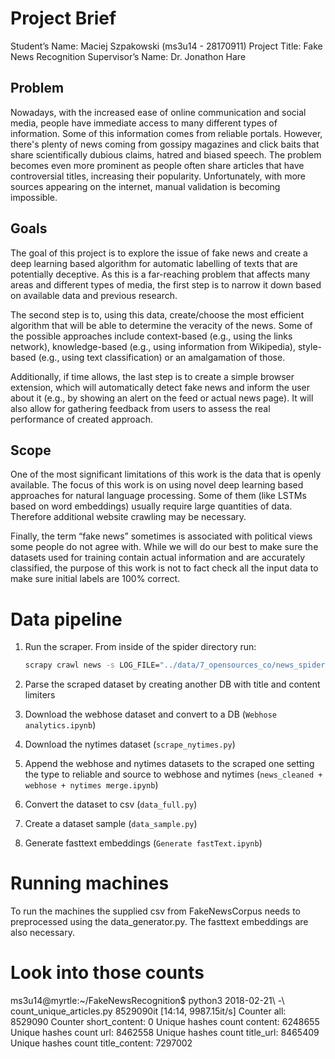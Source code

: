 # Project Brief
Student’s Name: Maciej Szpakowski (ms3u14 - 28170911)
Project Title: Fake News Recognition
Supervisor’s Name: Dr. Jonathon Hare 

## Problem

Nowadays, with the increased ease of online communication and social media, people have immediate access to many different types of information. Some of this information comes from reliable portals. However, there's plenty of news coming from gossipy magazines and click baits that share scientifically dubious claims, hatred and biased speech. The problem becomes even more prominent as people often share articles that have controversial titles, increasing their popularity. Unfortunately, with more sources appearing on the internet, manual validation is becoming impossible. 

## Goals

The goal of this project is to explore the issue of fake news and create a deep learning based algorithm for automatic labelling of texts that are potentially deceptive. As this is a far-reaching problem that affects many areas and different types of media, the first step is to narrow it down based on available data and previous research. 

The second step is to, using this data, create/choose the most efficient algorithm that will be able to determine the veracity of the news. Some of the possible approaches include context-based (e.g., using the links network), knowledge-based (e.g., using information from Wikipedia), style-based (e.g., using text classification) or an amalgamation of those. 

Additionally, if time allows, the last step is to create a simple browser extension, which will automatically detect fake news and inform the user about it (e.g., by showing an alert on the feed or actual news page). It will also allow for gathering feedback from users to assess the real performance of created approach.

## Scope 

One of the most significant limitations of this work is the data that is openly available. The focus of this work is on using novel deep learning based approaches for natural language processing. Some of them (like LSTMs based on word embeddings) usually require large quantities of data. Therefore additional website crawling may be necessary. 

Finally, the term “fake news” sometimes is associated with political views some people do not agree with. While we will do our best to make sure the datasets used for training contain actual information and are accurately classified, the purpose of this work is not to fact check all the input data to make sure initial labels are 100% correct.

# Data pipeline

1. Run the scraper. From inside of the spider directory run:  

    ```bash
    scrapy crawl news -s LOG_FILE="../data/7_opensources_co/news_spider.log.1" -s JOBDIR="../data/7_opensources_co/news_spider_job_1/"
    ```

2. Parse the scraped dataset by creating another DB with title and content limiters 
2. Download the webhose dataset and convert to a DB (`Webhose analytics.ipynb`) 
3. Download the nytimes dataset (`scrape_nytimes.py`)
4. Append the webhose and nytimes datasets to the scraped one setting the type to reliable and source to webhose and nytimes (`news_cleaned + webhose + nytimes merge.ipynb`)
5. Convert the dataset to csv (`data_full.py`)
6. Create a dataset sample (`data_sample.py`)
7. Generate fasttext embeddings (`Generate fastText.ipynb`)

# Running machines 

To run the machines the supplied csv from FakeNewsCorpus needs to preprocessed using the data_generator.py. The fasttext embeddings are also necessary.

# Look into those counts

ms3u14@myrtle:~/FakeNewsRecognition$ python3 2018-02-21\ -\ count_unique_articles.py 
8529090it [14:14, 9987.15it/s] 
Counter all: 8529090
Counter short_content: 0
Unique hashes count content: 6248655
Unique hashes count url: 8462558
Unique hashes count title_url: 8465409
Unique hashes count title_content: 7297002